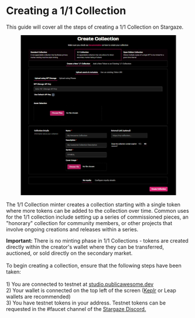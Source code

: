 # Creating a 1/1 Collection

This guide will cover all the steps of creating a 1/1 Collection on Stargaze.

<figure><img src="../../../../.gitbook/assets/image (33).png" alt=""><figcaption></figcaption></figure>

The 1/1 Collection minter creates a collection starting with a single token where more tokens can be added to the collection over time. Common uses for the 1/1 collection include setting up a series of commissioned pieces, an "honorary" collection for community members, or other projects that involve ongoing creations and releases within a series.

**Important:** There is no minting phase in 1/1 Collections - tokens are created directly within the creator's wallet where they can be transferred, auctioned, or sold directly on the secondary market.\
\
To begin creating a collection, ensure that the following steps have been taken:\
\
1\) You are connected to testnet at [studio.publicawesome.dev](https://studio.publicawesome.dev)\
2\) Your wallet is connected on the top left of the screen ([Keplr](https://www.keplr.app/) or Leap wallets are recommended)\
3\) You have testnet tokens in your address. Testnet tokens can be requested in the #faucet channel of the [Stargaze Discord. ](https://discord.gg/stargaze)
